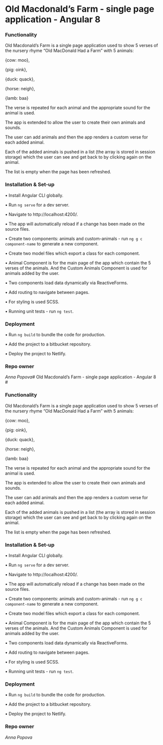 # Old Macdonald’s Farm - single page application - Angular 8 #

### Functionality ###

Old Macdonald’s Farm is a single page application used to show 5 verses of the nursery rhyme “Old MacDonald Had a Farm” with 5 animals:   
 
{cow: moo},  

{pig: oink},  

{duck: quack},   

{horse: neigh},   

{lamb: baa}   

The verse is repeated for each animal and the appropriate sound for the animal is used.   

    
   
   

The app  is extended to allow the user to create their own animals and sounds.    

The user can add animals and then the app renders a custom verse for each added animal.   

Each of the added animals is pushed in a list (the array is stored in session storage) which the user can see and get back to by clicking again on the animal.    

The list is empty when the page has been refreshed.   



### Installation & Set-up ###

•	Install Angular CLI globally.   

•	Run `ng serve` for a dev server.   

•	Navigate to http://localhost:4200/.   

•	The app will automatically reload if a change has been made on the source files.    

•	Create two components: animals and custom-animals - run `ng g c component-name` to generate a new component.   

•	Create two model files which export a class for each component.    

•	Animal Component is for the main page of the app which contain the 5 verses of the animals. And the Custom Animals Component is used for animals added by the user.     

•	Two components load data dynamically via ReactiveForms.    

•	Add routing to navigate between pages.   

•	For styling is used SCSS.   

•	Running unit tests - run `ng test`.   



### Deployment ###

•	Run `ng build` to bundle the code for production.   

•	Add the project to a bitbucket repository.     

•	Deploy the project to Netlify.   



### Repo owner ###
*Anna Popova*# Old Macdonald’s Farm - single page application - Angular 8 #

### Functionality ###

Old Macdonald’s Farm is a single page application used to show 5 verses of the nursery rhyme “Old MacDonald Had a Farm” with 5 animals:   
 
{cow: moo},  

{pig: oink},  

{duck: quack},   

{horse: neigh},   

{lamb: baa}   

The verse is repeated for each animal and the appropriate sound for the animal is used.   

    
   
   

The app  is extended to allow the user to create their own animals and sounds.    

The user can add animals and then the app renders a custom verse for each added animal.   

Each of the added animals is pushed in a list (the array is stored in session storage) which the user can see and get back to by clicking again on the animal.    

The list is empty when the page has been refreshed.   



### Installation & Set-up ###

•	Install Angular CLI globally.   

•	Run `ng serve` for a dev server.   

•	Navigate to http://localhost:4200/.   

•	The app will automatically reload if a change has been made on the source files.    

•	Create two components: animals and custom-animals - run `ng g c component-name` to generate a new component.   

•	Create two model files which export a class for each component.    

•	Animal Component is for the main page of the app which contain the 5 verses of the animals. And the Custom Animals Component is used for animals added by the user.     

•	Two components load data dynamically via ReactiveForms.    

•	Add routing to navigate between pages.   

•	For styling is used SCSS.   

•	Running unit tests - run `ng test`.   



### Deployment ###

•	Run `ng build` to bundle the code for production.   

•	Add the project to a bitbucket repository.     

•	Deploy the project to Netlify.   



### Repo owner ###
*Anna Popova*
